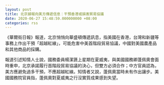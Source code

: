 ```yaml
---
layout: post
title: 北京據報向美方傳遞信息：干預香港或損害貿易協議
date: 2020-06-27 15:48:59.000000000 +08:00
categories: rss
---
```


《華爾街日報》報道，北京悄悄向華盛頓傳遞訊息，指美國在香港，台灣和新疆等事務上作出干預「超越紅線」，可能危害中美首階段貿易協議，中國對美國農產品和其他商品的採購。

報道引述知情人士說，國務委員楊潔篪上星期在夏威夷，與美國國務卿蓬佩奧會面時重申，北京承諾履行首階段貿易協議的決心，但雙方必須合作；中方官員認為，美方應避免過多干預，不應超越紅線。知情者又說，蓬佩奧當時未有作出讓步。美國國務院官員指，蓬佩奧對夏威夷之行沒實質成果感到失望。
